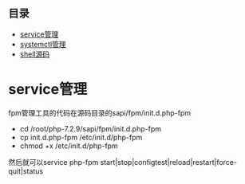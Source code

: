 
## 目录
* [service管理](#service管理)
* [systemctl管理](#systemctl管理)
* [shell源码](#shell源码)

# service管理
fpm管理工具的代码在源码目录的sapi/fpm/init.d.php-fpm  
- cd /root/php-7.2.9/sapi/fpm/init.d.php-fpm
- cp init.d.php-fpm /etc/init.d/php-fpm
- chmod +x /etc/init.d/php-fpm
  
然后就可以service php-fpm  start|stop|configtest|reload|restart|force-quit|status
